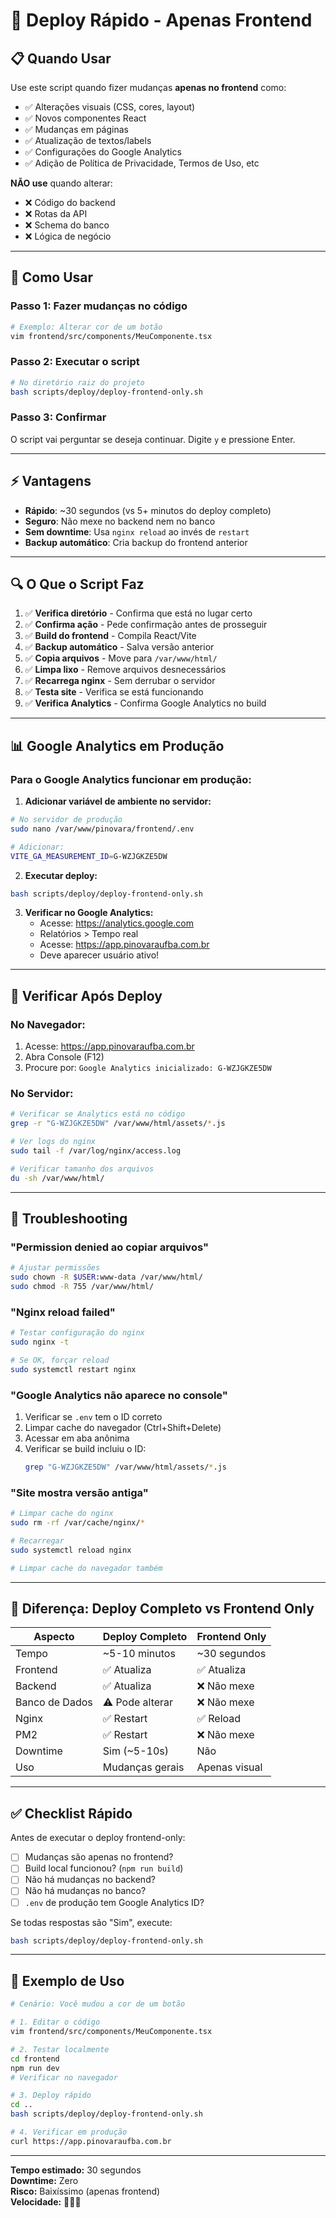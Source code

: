 # 🎨 Deploy Rápido - Apenas Frontend

## 📋 Quando Usar

Use este script quando fizer mudanças **apenas no frontend** como:
- ✅ Alterações visuais (CSS, cores, layout)
- ✅ Novos componentes React
- ✅ Mudanças em páginas
- ✅ Atualização de textos/labels
- ✅ Configurações do Google Analytics
- ✅ Adição de Política de Privacidade, Termos de Uso, etc

**NÃO use** quando alterar:
- ❌ Código do backend
- ❌ Rotas da API
- ❌ Schema do banco
- ❌ Lógica de negócio

---

## 🚀 Como Usar

### Passo 1: Fazer mudanças no código

```bash
# Exemplo: Alterar cor de um botão
vim frontend/src/components/MeuComponente.tsx
```

### Passo 2: Executar o script

```bash
# No diretório raiz do projeto
bash scripts/deploy/deploy-frontend-only.sh
```

### Passo 3: Confirmar

O script vai perguntar se deseja continuar. Digite `y` e pressione Enter.

---

## ⚡ Vantagens

- **Rápido**: ~30 segundos (vs 5+ minutos do deploy completo)
- **Seguro**: Não mexe no backend nem no banco
- **Sem downtime**: Usa `nginx reload` ao invés de `restart`
- **Backup automático**: Cria backup do frontend anterior

---

## 🔍 O Que o Script Faz

1. ✅ **Verifica diretório** - Confirma que está no lugar certo
2. ✅ **Confirma ação** - Pede confirmação antes de prosseguir
3. ✅ **Build do frontend** - Compila React/Vite
4. ✅ **Backup automático** - Salva versão anterior
5. ✅ **Copia arquivos** - Move para `/var/www/html/`
6. ✅ **Limpa lixo** - Remove arquivos desnecessários
7. ✅ **Recarrega nginx** - Sem derrubar o servidor
8. ✅ **Testa site** - Verifica se está funcionando
9. ✅ **Verifica Analytics** - Confirma Google Analytics no build

---

## 📊 Google Analytics em Produção

### Para o Google Analytics funcionar em produção:

1. **Adicionar variável de ambiente no servidor:**

```bash
# No servidor de produção
sudo nano /var/www/pinovara/frontend/.env

# Adicionar:
VITE_GA_MEASUREMENT_ID=G-WZJGKZE5DW
```

2. **Executar deploy:**

```bash
bash scripts/deploy/deploy-frontend-only.sh
```

3. **Verificar no Google Analytics:**
   - Acesse: https://analytics.google.com
   - Relatórios > Tempo real
   - Acesse: https://app.pinovaraufba.com.br
   - Deve aparecer usuário ativo!

---

## 🧪 Verificar Após Deploy

### No Navegador:

1. Acesse: https://app.pinovaraufba.com.br
2. Abra Console (F12)
3. Procure por: `Google Analytics inicializado: G-WZJGKZE5DW`

### No Servidor:

```bash
# Verificar se Analytics está no código
grep -r "G-WZJGKZE5DW" /var/www/html/assets/*.js

# Ver logs do nginx
sudo tail -f /var/log/nginx/access.log

# Verificar tamanho dos arquivos
du -sh /var/www/html/
```

---

## 🐛 Troubleshooting

### "Permission denied ao copiar arquivos"

```bash
# Ajustar permissões
sudo chown -R $USER:www-data /var/www/html/
sudo chmod -R 755 /var/www/html/
```

### "Nginx reload failed"

```bash
# Testar configuração do nginx
sudo nginx -t

# Se OK, forçar reload
sudo systemctl restart nginx
```

### "Google Analytics não aparece no console"

1. Verificar se `.env` tem o ID correto
2. Limpar cache do navegador (Ctrl+Shift+Delete)
3. Acessar em aba anônima
4. Verificar se build incluiu o ID:
   ```bash
   grep "G-WZJGKZE5DW" /var/www/html/assets/*.js
   ```

### "Site mostra versão antiga"

```bash
# Limpar cache do nginx
sudo rm -rf /var/cache/nginx/*

# Recarregar
sudo systemctl reload nginx

# Limpar cache do navegador também
```

---

## 📝 Diferença: Deploy Completo vs Frontend Only

| Aspecto | Deploy Completo | Frontend Only |
|---------|----------------|---------------|
| Tempo | ~5-10 minutos | ~30 segundos |
| Frontend | ✅ Atualiza | ✅ Atualiza |
| Backend | ✅ Atualiza | ❌ Não mexe |
| Banco de Dados | ⚠️ Pode alterar | ❌ Não mexe |
| Nginx | ✅ Restart | ✅ Reload |
| PM2 | ✅ Restart | ❌ Não mexe |
| Downtime | Sim (~5-10s) | Não |
| Uso | Mudanças gerais | Apenas visual |

---

## ✅ Checklist Rápido

Antes de executar o deploy frontend-only:

- [ ] Mudanças são apenas no frontend?
- [ ] Build local funcionou? (`npm run build`)
- [ ] Não há mudanças no backend?
- [ ] Não há mudanças no banco?
- [ ] `.env` de produção tem Google Analytics ID?

Se todas respostas são "Sim", execute:

```bash
bash scripts/deploy/deploy-frontend-only.sh
```

---

## 🎯 Exemplo de Uso

```bash
# Cenário: Você mudou a cor de um botão

# 1. Editar o código
vim frontend/src/components/MeuComponente.tsx

# 2. Testar localmente
cd frontend
npm run dev
# Verificar no navegador

# 3. Deploy rápido
cd ..
bash scripts/deploy/deploy-frontend-only.sh

# 4. Verificar em produção
curl https://app.pinovaraufba.com.br
```

---

**Tempo estimado:** 30 segundos  
**Downtime:** Zero  
**Risco:** Baixíssimo (apenas frontend)  
**Velocidade:** 🚀🚀🚀

